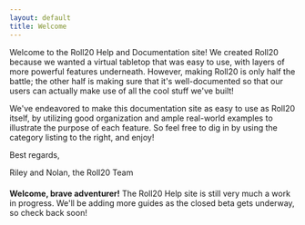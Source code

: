 ```yaml
---
layout: default
title: Welcome
---
```


Welcome to the Roll20 Help and Documentation site! We created Roll20 because we wanted a virtual tabletop that was easy to use, with layers of more powerful features underneath. However, making Roll20 is only half the battle; the other half is making sure that it's well-documented so that our users can actually make use of all the cool stuff we've built! 

We've endeavored to make this documentation site as easy to use as Roll20 itself, by utilizing good organization and ample real-world examples to illustrate the purpose of each feature. So feel free to dig in by using the category listing to the right, and enjoy!

Best regards,

Riley and Nolan, the Roll20 Team

<!-- <div class="list-module">
  <h2>Popular Guides</h2>
  <div class="list-body">
    <ul>
      {% for post in site.categories.popular reversed %}
        <li>
          <a href="{{ post.url }}" id="{{ cat }}">
            <h3>{{ post.title }}</h3>
            <p>{{ post.description }}</p>
          </a>
        </li>
      {% endfor %}
    </ul>
  </div>
</div> -->

<div class="alert alert-success" style="margin-top: 20px;">
  <p><strong>Welcome, brave adventurer!</strong> The Roll20 Help site is still very much a work in progress. We'll be adding more guides as the closed beta gets underway, so check back soon!</p>
</div>